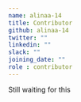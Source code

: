 ```yaml
---
name: alinaa-14
title: Contributor
github: alinaa-14
twitter: ""
linkedin: ""
slack: ""
joining_date: ""
role : contributor
---
```


Still waiting for this
